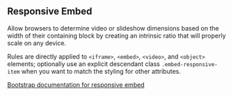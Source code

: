 ## Responsive Embed

Allow browsers to determine video or slideshow dimensions based on the
width of their containing block by creating an intrinsic ratio that will
properly scale on any device.

Rules are directly applied to `<iframe>`, `<embed>`, `<video>`, and
`<object>` elements; optionally use an explicit descendant class
`.embed-responsive-item` when you want to match the styling for other
attributes.

[Bootstrap documentation for responsive embed][bootstrap docs]


[bootstrap docs]: http://getbootstrap.com/components/#responsive-embed

